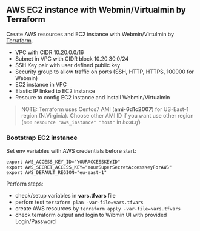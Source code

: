 ## AWS EC2 instance with Webmin/Virtualmin by Terraform

Create AWS resources and EC2 instance with Webmin/Virtulmin by [Terraform](http://terraform.io).

- VPC with CIDR 10.20.0.0/16
- Subnet in VPC with CIDR block 10.20.30.0/24
- SSH Key pair with user defined public key
- Security group to allow traffic on ports (SSH, HTTP, HTTPS, 100000 for Webmin)
- EC2 instance in VPC
- Elastic IP linked to EC2 instance
- Resoure to config EC2 instance and install Webmin/Virtualmin

>NOTE: Terraform uses Centos7 AMI (**ami-6d1c2007**) for US-East-1 region (N.Virginia).
Choose other AMI ID if you want use other region (see `resource "aws_instance" "host"` in *host.tf*)

### Bootstrap EC2 instance

Set env variables with AWS credentials before start:
```
export AWS_ACCESS_KEY_ID="YOURACCESSKEYID"
export AWS_SECRET_ACCESS_KEY="YourSuperSecretAccessKeyForAWS"
export AWS_DEFAULT_REGION="eu-east-1"
```

Perform steps:

- check/setup variables in **vars.tfvars** file
- perfom test `terraform plan -var-file=vars.tfvars`
- create AWS resources by `terraform apply -var-file=vars.tfvars`
- check terraform output and login to Wibmin UI with provided Login/Password
